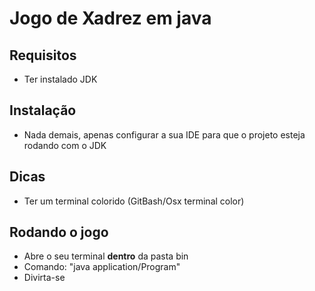 # Jogo de Xadrez em java

## Requisitos

- Ter instalado JDK

## Instalação 

- Nada demais, apenas configurar a sua IDE para que o projeto esteja rodando com o JDK

## Dicas

- Ter um terminal colorido (GitBash/Osx terminal color)

## Rodando o jogo

- Abre o seu terminal **dentro** da pasta bin
- Comando: "java application/Program"
- Divirta-se
